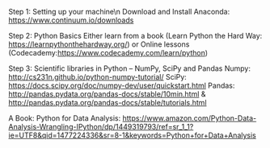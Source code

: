 Step 1: Setting up your machine\n
Download and Install Anaconda: https://www.continuum.io/downloads

Step 2: Python Basics
Either learn from a book (Learn Python the Hard Way: https://learnpythonthehardway.org/)
or Online lessons (Codecademy:https://www.codecademy.com/learn/python)

Step 3: Scientific libraries in Python – NumPy, SciPy and Pandas
Numpy: http://cs231n.github.io/python-numpy-tutorial/
SciPy: https://docs.scipy.org/doc/numpy-dev/user/quickstart.html
Pandas: http://pandas.pydata.org/pandas-docs/stable/10min.html & http://pandas.pydata.org/pandas-docs/stable/tutorials.html

A Book: Python for Data Analysis: 
https://www.amazon.com/Python-Data-Analysis-Wrangling-IPython/dp/1449319793/ref=sr_1_1?ie=UTF8&qid=1477224336&sr=8-1&keywords=Python+for+Data+Analysis

